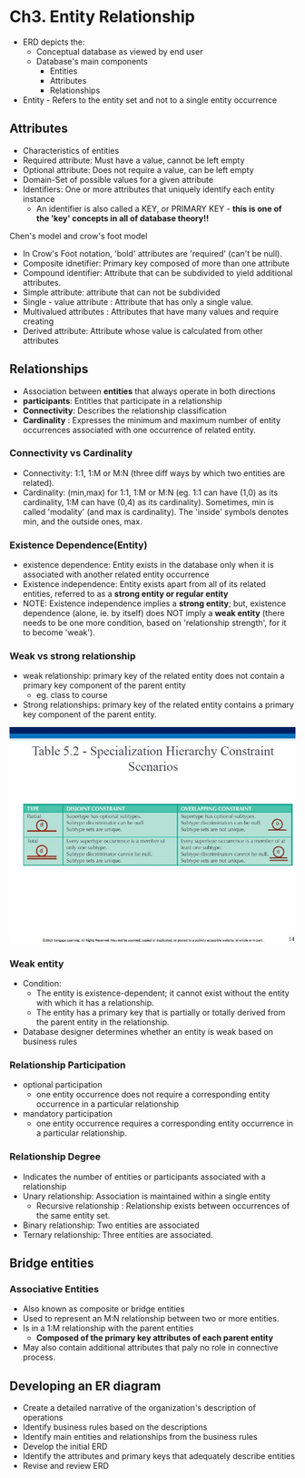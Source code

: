 # Ch3. Entity Relationship

* ERD depicts the:
  * Conceptual database as viewed by end user
  * Database's main components
    * Entities
    * Attributes
    * Relationships
* Entity - Refers to the entity set and not to a single entity occurrence

## Attributes

* Characteristics of entities 
* Required attribute: Must have a value, cannot be left empty
* Optional attribute: Does not require a value, can be left empty
* Domain-Set of possible values for a given attribute
* Identifiers: One or more attributes that uniquely identify each entity instance
  * An identifier is also called a KEY, or PRIMARY KEY - **this is one of the 'key' concepts in all of database theory!!**

Chen's model and crow's foot model

* In Crow's Foot notation, 'bold' attributes are 'required' \(can't be null\).
* Composite idnetifier: Primary key composed of more than one attribute
* Compound identifier: Attribute that can be subdivided to yield additional attributes.
* Simple attribute: attribute that can not be subdivided
* Single - value attribute : Attribute that has only a single value.
* Multivalued attributes : Attributes that have many values and require creating
* Derived attribute: Attribute whose value is calculated from other attributes

## Relationships

* Association between **entities** that always operate in both directions
* **participants**: Entitles that participate in a relationship
* **Connectivity**: Describes the relationship classification
* **Cardinality** : Expresses the minimum and maximum number of entity occurrences associated with one occurrence of related entity.

### Connectivity vs Cardinality

* Connectivity: 1:1, 1:M or M:N \(three diff ways by which two entities are related\).
* Cardinality: \(min,max\) for 1:1, 1:M or M:N \(eg. 1:1 can have \(1,0\) as its cardinality, 1:M can have \(0,4\) as its cardinality\). Sometimes, min is called 'modality' \(and max is cardinality\). The 'inside' symbols denotes min, and the outside ones, max.

### Existence Dependence\(Entity\)

* existence dependence: Entity exists in the database only when it is associated with another related entity occurrence
* Existence independence: Entity exists apart from all of its related entities, referred to as a **strong entity or regular entity**
* NOTE: Existence independence implies a **strong entity**; but, existence dependence \(alone, ie. by itself\) does NOT imply a **weak entity** \(there needs to be one more condition, based on 'relationship strength', for it to become 'weak'\).

### Weak vs strong relationship

* weak relationship: primary key of the related entity does not contain a primary key component of the parent entity
  * eg. class to course
* Strong relationships: primary key of the related entity contains a primary key component of the parent entity.

![](../.gitbook/assets/image%20%286%29.png)

### Weak entity

* Condition: 
  * The entity is existence-dependent; it cannot exist without the entity with which it has a relationship. 
  * The entity has a primary key that is partially or totally derived from the parent entity in the relationship.
* Database designer determines whether an entity is weak based on business rules

### Relationship Participation

* optional participation
  * one entity occurrence does not require a corresponding entity occurrence in a particular relationship 
* mandatory participation
  * one entity occurrence requires a corresponding entity occurrence in a particular relationship.

### Relationship Degree

* Indicates the number of entities or participants associated with a relationship
* Unary relationship: Association is maintained within a single entity
  * Recursive relationship : Relationship exists between occurrences of the same entity set.
* Binary relationship: Two entities are associated
* Ternary relationship: Three entities are associated.

## Bridge entities

### Associative Entities

* Also known as composite or bridge entities
* Used to represent an M:N relationship between two or more entities.
* Is in a 1:M relationship with the parent entities 
  * **Composed of the primary key attributes of each parent entity**
* May also contain additional attributes that paly no role in connective process.

## Developing an ER diagram

* Create a detailed narrative of the organization's description of operations
* Identify business rules based on the descriptions 
* Identify main entities and relationships from the business rules 
* Develop the initial ERD
* Identify the attributes and primary keys that adequately describe entities
* Revise and review ERD

